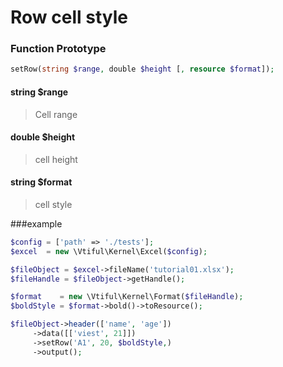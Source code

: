 # Row cell style

### **Function Prototype**

```php
setRow(string $range, double $height [, resource $format]);
```

#### **string $range**

> Cell range

#### **double $height**

> cell height

#### **string $format**

> cell style

###example

```php
$config = ['path' => './tests'];
$excel  = new \Vtiful\Kernel\Excel($config);

$fileObject = $excel->fileName('tutorial01.xlsx');
$fileHandle = $fileObject->getHandle();

$format    = new \Vtiful\Kernel\Format($fileHandle);
$boldStyle = $format->bold()->toResource();

$fileObject->header(['name', 'age'])
     ->data([['viest', 21]])
     ->setRow('A1', 20, $boldStyle,)
     ->output();
```